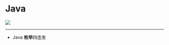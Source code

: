 # Java 
![](http://pic.baike.soso.com/p/20130806/20130806213317-1513026654.jpg
)

---
* Java **枚举**四连发

